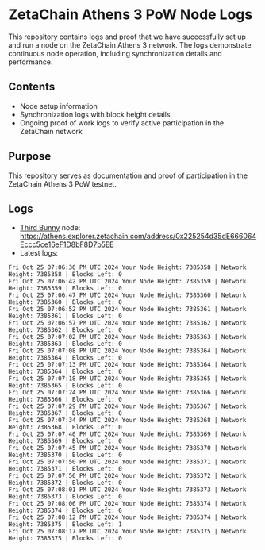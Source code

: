 # ZetaChain Athens 3 PoW Node Logs
This repository contains logs and proof that we have successfully set up and run a node on the ZetaChain Athens 3 network. The logs demonstrate continuous node operation, including synchronization details and performance.

## Contents
- Node setup information
- Synchronization logs with block height details
- Ongoing proof of work logs to verify active participation in the ZetaChain network

## Purpose
This repository serves as documentation and proof of participation in the ZetaChain Athens 3 PoW testnet.

## Logs

- [Third Bunny](https://thirdbunny.xyz/) node: https://athens.explorer.zetachain.com/address/0x225254d35dE666064Eccc5ce16eF1D8bF8D7b5EE
- Latest logs:
```
Fri Oct 25 07:06:36 PM UTC 2024 Your Node Height: 7385358 | Network Height: 7385358 | Blocks Left: 0
Fri Oct 25 07:06:42 PM UTC 2024 Your Node Height: 7385359 | Network Height: 7385359 | Blocks Left: 0
Fri Oct 25 07:06:47 PM UTC 2024 Your Node Height: 7385360 | Network Height: 7385360 | Blocks Left: 0
Fri Oct 25 07:06:52 PM UTC 2024 Your Node Height: 7385361 | Network Height: 7385361 | Blocks Left: 0
Fri Oct 25 07:06:57 PM UTC 2024 Your Node Height: 7385362 | Network Height: 7385362 | Blocks Left: 0
Fri Oct 25 07:07:02 PM UTC 2024 Your Node Height: 7385363 | Network Height: 7385363 | Blocks Left: 0
Fri Oct 25 07:07:08 PM UTC 2024 Your Node Height: 7385364 | Network Height: 7385364 | Blocks Left: 0
Fri Oct 25 07:07:13 PM UTC 2024 Your Node Height: 7385364 | Network Height: 7385364 | Blocks Left: 0
Fri Oct 25 07:07:18 PM UTC 2024 Your Node Height: 7385365 | Network Height: 7385365 | Blocks Left: 0
Fri Oct 25 07:07:24 PM UTC 2024 Your Node Height: 7385366 | Network Height: 7385366 | Blocks Left: 0
Fri Oct 25 07:07:29 PM UTC 2024 Your Node Height: 7385367 | Network Height: 7385367 | Blocks Left: 0
Fri Oct 25 07:07:34 PM UTC 2024 Your Node Height: 7385368 | Network Height: 7385368 | Blocks Left: 0
Fri Oct 25 07:07:40 PM UTC 2024 Your Node Height: 7385369 | Network Height: 7385369 | Blocks Left: 0
Fri Oct 25 07:07:45 PM UTC 2024 Your Node Height: 7385370 | Network Height: 7385370 | Blocks Left: 0
Fri Oct 25 07:07:50 PM UTC 2024 Your Node Height: 7385371 | Network Height: 7385371 | Blocks Left: 0
Fri Oct 25 07:07:56 PM UTC 2024 Your Node Height: 7385372 | Network Height: 7385372 | Blocks Left: 0
Fri Oct 25 07:08:01 PM UTC 2024 Your Node Height: 7385373 | Network Height: 7385373 | Blocks Left: 0
Fri Oct 25 07:08:06 PM UTC 2024 Your Node Height: 7385374 | Network Height: 7385374 | Blocks Left: 0
Fri Oct 25 07:08:12 PM UTC 2024 Your Node Height: 7385374 | Network Height: 7385375 | Blocks Left: 1
Fri Oct 25 07:08:17 PM UTC 2024 Your Node Height: 7385375 | Network Height: 7385375 | Blocks Left: 0
```

